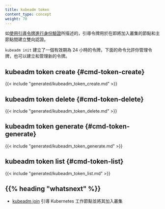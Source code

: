 ```yaml
---
title: kubeadm token
content_type: concept
weight: 70
---
```


<!--
---
reviewers:
- mikedanese
- luxas
- jbeda
title: kubeadm token
content_type: concept
weight: 70
---
-->

<!-- overview -->
<!--
Bootstrap tokens are used for establishing bidirectional trust between a node joining
the cluster and a master node, as described in [authenticating with bootstrap tokens](/docs/reference/access-authn-authz/bootstrap-tokens/).
-->

如[使用引導令牌進行身份驗證](/zh-cn/docs/reference/access-authn-authz/bootstrap-tokens/)所描述的，引導令牌用於在即將加入叢集的節點和主節點間建立雙向認證。

<!--
`kubeadm init` creates an initial token with a 24-hour TTL. The following commands allow you to manage
such a token and also to create and manage new ones.
-->

`kubeadm init` 建立了一個有效期為 24 小時的令牌，下面的命令允許你管理令牌，也可以建立和管理新的令牌。



<!-- body -->
## kubeadm token create {#cmd-token-create}
{{< include "generated/kubeadm_token_create.md" >}}

## kubeadm token delete {#cmd-token-delete}
{{< include "generated/kubeadm_token_delete.md" >}}

## kubeadm token generate {#cmd-token-generate}
{{< include "generated/kubeadm_token_generate.md" >}}

## kubeadm token list {#cmd-token-list}
{{< include "generated/kubeadm_token_list.md" >}}


## {{% heading "whatsnext" %}}

<!--
* [kubeadm join](/docs/reference/setup-tools/kubeadm/kubeadm-join/) to bootstrap a Kubernetes worker node and join it to the cluster
-->
* [kubeadm join](/zh-cn/docs/reference/setup-tools/kubeadm/kubeadm-join/) 引導 Kubernetes 工作節點並將其加入叢集
